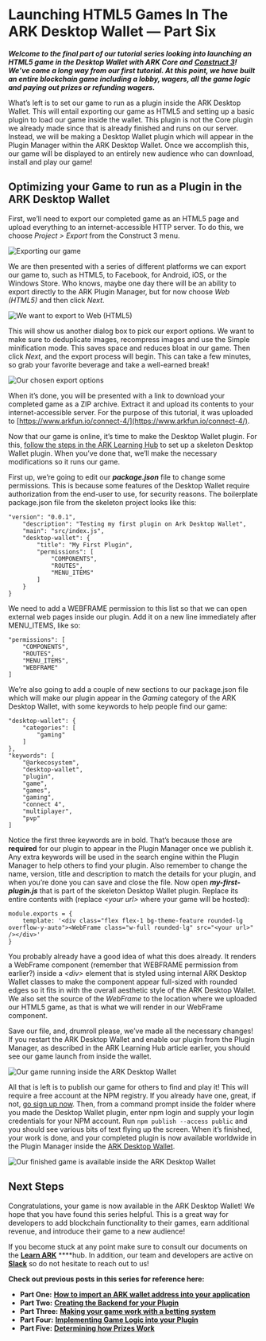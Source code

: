 # Launching HTML5 Games In The ARK Desktop Wallet — Part Six



_**Welcome to the final part of our tutorial series looking into launching an HTML5 game in the Desktop Wallet with ARK Core and**_ [_**Construct 3**_](https://editor.construct.net/)_**! We’ve come a long way from our first tutorial. At this point, we have built an entire blockchain game including a lobby, wagers, all the game logic and paying out prizes or refunding wagers.**_

What’s left is to set our game to run as a plugin inside the ARK Desktop Wallet. This will entail exporting our game as HTML5 and setting up a basic plugin to load our game inside the wallet. This plugin is not the Core plugin we already made since that is already finished and runs on our server. Instead, we will be making a Desktop Wallet plugin which will appear in the Plugin Manager within the ARK Desktop Wallet. Once we accomplish this, our game will be displayed to an entirely new audience who can download, install and play our game!

## Optimizing your Game to run as a Plugin in the ARK Desktop Wallet <a id="b569"></a>

First, we’ll need to export our completed game as an HTML5 page and upload everything to an internet-accessible HTTP server. To do this, we choose _Project &gt; Export_ from the Construct 3 menu.

![Exporting our game](https://miro.medium.com/max/485/0*SbybSBdtBwwulwUf)

We are then presented with a series of different platforms we can export our game to, such as HTML5, to Facebook, for Android, iOS, or the Windows Store. Who knows, maybe one day there will be an ability to export directly to the ARK Plugin Manager, but for now choose _Web \(HTML5\)_ and then click _Next_.

![We want to export to Web \(HTML5\)](https://miro.medium.com/max/833/0*MpkWI5GO5n95AD2-)

This will show us another dialog box to pick our export options. We want to make sure to deduplicate images, recompress images and use the Simple minification mode. This saves space and reduces bloat in our game. Then click _Next_, and the export process will begin. This can take a few minutes, so grab your favorite beverage and take a well-earned break!

![Our chosen export options](https://miro.medium.com/max/789/0*TJX3v-mzySXHmQ2T)

When it’s done, you will be presented with a link to download your completed game as a ZIP archive. Extract it and upload its contents to your internet-accessible server. For the purpose of this tutorial, it was uploaded to [https://www.arkfun.io/connect-4/](https://www.arkfun.io/connect-4/).

Now that our game is online, it’s time to make the Desktop Wallet plugin. For this, [follow the steps in the ARK Learning Hub](https://learn.ark.dev/tools/desktop-wallet/developing-your-first-plugin) to set up a skeleton Desktop Wallet plugin. When you’ve done that, we’ll make the necessary modifications so it runs our game.

First up, we’re going to edit our _**package.json**_ file to change some permissions. This is because some features of the Desktop Wallet require authorization from the end-user to use, for security reasons. The boilerplate package.json file from the skeleton project looks like this:

```text
"version": "0.0.1",
    "description": "Testing my first plugin on Ark Desktop Wallet",
    "main": "src/index.js",
    "desktop-wallet": {
        "title": "My First Plugin",
        "permissions": [
            "COMPONENTS",
            "ROUTES",
            "MENU_ITEMS"
        ]
    }
}
```

We need to add a WEBFRAME permission to this list so that we can open external web pages inside our plugin. Add it on a new line immediately after MENU\_ITEMS, like so:

```text
"permissions": [
    "COMPONENTS",
    "ROUTES",
    "MENU_ITEMS",
    "WEBFRAME"
]
```

We’re also going to add a couple of new sections to our package.json file which will make our plugin appear in the _Gaming_ category of the ARK Desktop Wallet, with some keywords to help people find our game:

```text
"desktop-wallet": {
    "categories": [
        "gaming"
    ]
},
"keywords": [
    "@arkecosystem",
    "desktop-wallet",
    "plugin",
    "game",
    "games",
    "gaming",
    "connect 4",
    "multiplayer",
    "pvp"
]
```

Notice the first three keywords are in bold. That’s because those are **required** for our plugin to appear in the Plugin Manager once we publish it. Any extra keywords will be used in the search engine within the Plugin Manager to help others to find your plugin. Also remember to change the name, version, title and description to match the details for your plugin, and when you’re done you can save and close the file. Now open _**my-first-plugin.js**_ that is part of the skeleton Desktop Wallet plugin. Replace its entire contents with \(replace _&lt;your url&gt;_ where your game will be hosted\):

```text
module.exports = {
    template: '<div class="flex flex-1 bg-theme-feature rounded-lg overflow-y-auto"><WebFrame class="w-full rounded-lg" src="<your url>" /></div>'
}
```

You probably already have a good idea of what this does already. It renders a WebFrame component \(remember that WEBFRAME permission from earlier?\) inside a _&lt;div&gt;_ element that is styled using internal ARK Desktop Wallet classes to make the component appear full-sized with rounded edges so it fits in with the overall aesthetic style of the ARK Desktop Wallet. We also set the source of the _WebFrame_ to the location where we uploaded our HTML5 game, as that is what we will render in our WebFrame component.

Save our file, and, drumroll please, we’ve made all the necessary changes! If you restart the ARK Desktop Wallet and enable our plugin from the Plugin Manager, as described in the ARK Learning Hub article earlier, you should see our game launch from inside the wallet.

![Our game running inside the ARK Desktop Wallet](https://miro.medium.com/max/1200/0*vDJTXh6yq-uVMFIV)

All that is left is to publish our game for others to find and play it! This will require a free account at the NPM registry. If you already have one, great, if not, [go sign up now](https://www.npmjs.com/signup). Then, from a command prompt inside the folder where you made the Desktop Wallet plugin, enter npm login and supply your login credentials for your NPM account. Run `npm publish --access public` and you should see various bits of text flying up the screen. When it’s finished, your work is done, and your completed plugin is now available worldwide in the Plugin Manager inside the [ARK Desktop Wallet](https://ark.io/wallet).

![Our finished game is available inside the ARK Desktop Wallet](https://miro.medium.com/max/1200/0*nA9W1XcEfMnZ5ZXu)

## Next Steps <a id="3b40"></a>

Congratulations, your game is now available in the ARK Desktop Wallet! We hope that you have found this series helpful. This is a great way for developers to add blockchain functionality to their games, earn additional revenue, and introduce their game to a new audience!

If you become stuck at any point make sure to consult our documents on the [**Learn ARK**](https://learn.ark.dev/core-getting-started/setting-up-your-development-environment) ****hub. In addition, our team and developers are active on [**Slack**](https://ark.io/slack) so do not hesitate to reach out to us!

**Check out previous posts in this series for reference here:**

* **Part One:** [**How to import an ARK wallet address into your application**](https://blog.ark.io/b26fd444f0d7)
* **Part Two:** [**Creating the Backend for your Plugin**](https://blog.ark.io/launching-html5-games-in-the-ark-desktop-wallet-part-two-d07b6620bd46)
* **Part Three:** [**Making your game work with a betting system**](https://blog.ark.io/launching-html5-games-in-the-ark-desktop-wallet-part-three-74fc5398b96f)
* **Part Four:** [**Implementing Game Logic into your Plugin**](https://blog.ark.io/launching-html5-games-in-the-ark-desktop-wallet-part-four-c2fe881c1753)
* **Part Five:** [**Determining how Prizes Work**](https://blog.ark.io/launching-html5-games-in-the-ark-desktop-wallet-part-five-a2cf1d32be20)

